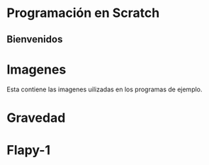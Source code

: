# Programación en Scratch

## Bienvenidos

# Imagenes
Esta contiene las imagenes uilizadas en los programas de ejemplo.

# Gravedad

# Flapy-1
